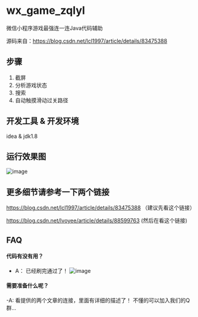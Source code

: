 # wx_game_zqlyl
微信小程序游戏最强连一连Java代码辅助

源码来自：https://blog.csdn.net/lcl1997/article/details/83475388

## 步骤
1. 截屏
2. 分析游戏状态
3. 搜索
4. 自动触摸滑动过关路径



## 开发工具 & 开发环境

idea & jdk1.8

## 运行效果图
![image](http://ws4.sinaimg.cn/large/007GIDuUgy1g1krdmcqroj30gx05k0sp.jpg)




## 更多细节请参考一下两个链接
https://blog.csdn.net/lcl1997/article/details/83475388 （建议先看这个链接）

https://blog.csdn.net/lvoyee/article/details/88599763   (然后在看这个链接)


## FAQ

#### 代码有没有用？
- A： 已经刷完通过了！ 
![image](http://ws3.sinaimg.cn/large/007GIDuUgy1g1kr0g92nrj30u01qcq91.jpg) 


#### 需要准备什么呢？
-A: 看提供的两个文章的连接，里面有详细的描述了！ 不懂的可以加入我们的Q群...